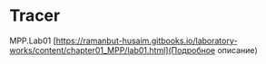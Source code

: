 # Tracer
MPP.Lab01
[https://ramanbut-husaim.gitbooks.io/laboratory-works/content/chapter01_MPP/lab01.html](Подробное описание)
